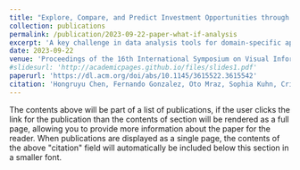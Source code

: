 ```yaml
---
title: "Explore, Compare, and Predict Investment Opportunities through What-If Analysis: US Housing Market Investigation"
collection: publications
permalink: /publication/2023-09-22-paper-what-if-analysis
excerpt: 'A key challenge in data analysis tools for domain-specific applications with high-dimensional time series data is to provide an intuitive way for users to explore their datasets, analyze trends and understand the models developed for these applications through human-computer interaction. To address this challenge, we propose a three-stage workflow that allows domain experts to explore their data, compare the different entities’ features, and predict the variable’s long-term trend using what-if analyses. Based on this workflow, we created a data visualization workspace for real estate investment using data from the US housing market at state and city level. The underlying machine learning model ARIMAX uses house price data together with socio-economic data from 2000 to 2021 to learn the dependencies of the house prices on the socio-economic factors and make informative and robust predictions for future years.'
date: 2023-09-22
venue: 'Proceedings of the 16th International Symposium on Visual Information Communication and Interaction'
#slidesurl: 'http://academicpages.github.io/files/slides1.pdf'
paperurl: 'https://dl.acm.org/doi/abs/10.1145/3615522.3615542'
citation: 'Hongruyu Chen, Fernando Gonzalez, Oto Mraz, Sophia Kuhn, Cristina Guzman, Mennatallah El-Assady'
---
```


The contents above will be part of a list of publications, if the user clicks the link for the publication than the contents of section will be rendered as a full page, allowing you to provide more information about the paper for the reader. When publications are displayed as a single page, the contents of the above "citation" field will automatically be included below this section in a smaller font.